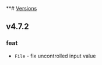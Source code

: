 **# [Versions](https://github.com/Tracktor/design-system/releases)

## v4.7.2

###  feat
-  `File` - fix uncontrolled input value
